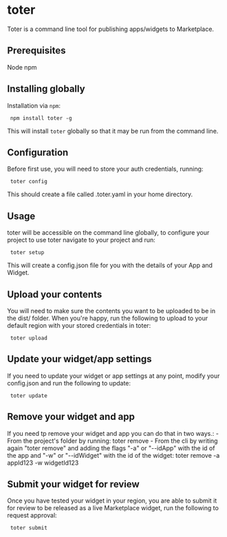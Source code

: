 # toter

Toter is a command line tool for publishing apps/widgets to Marketplace.

## Prerequisites

Node
npm

## Installing globally

Installation via `npm`:

     npm install toter -g

This will install `toter` globally so that it may be run from the command line.

## Configuration

Before first use, you will need to store your auth credentials, running:

     toter config

This should create a file called .toter.yaml in your home directory.

## Usage

toter will be accessible on the command line globally, to configure your project to use toter navigate to your project and run:

     toter setup

This will create a config.json file for you with the details of your App and Widget.

## Upload your contents

You will need to make sure the contents you want to be uploaded to be in the dist/ folder. When you're happy, run the following to upload to your default region with your stored credentials in toter:

     toter upload

## Update your widget/app settings

If you need to update your widget or app settings at any point, modify your config.json and run the following to update:

     toter update

## Remove your widget and app

If you need tp remove your widget and app you can do that in two ways.:
    - From the project's folder by running:
        toter remove
    - From the cli by writing again "toter remove" and adding the flags "-a" or "--idApp" with the id of the app and "-w" or "--idWidget" with the id of the widget:
        toter remove -a appId123 -w widgetId123

## Submit your widget for review

Once you have tested your widget in your region, you are able to submit it for review to be released as a live Marketplace widget, run the following to request approval:

     toter submit
